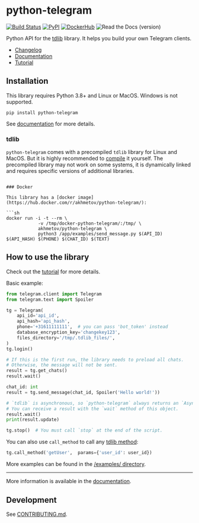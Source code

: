 # python-telegram

[![Build Status](https://github.com/alexander-akhmetov/python-telegram/workflows/python-telegram%20tests/badge.svg)](https://github.com/alexander-akhmetov/python-telegram/actions)
[![PyPI](https://img.shields.io/pypi/v/python-telegram.svg)](https://pypi.python.org/pypi/python-telegram)
[![DockerHub](https://img.shields.io/docker/automated/akhmetov/python-telegram.svg)](https://hub.docker.com/r/akhmetov/python-telegram/)
![Read the Docs (version)](https://img.shields.io/readthedocs/pip/stable.svg)

Python API for the [tdlib](https://github.com/tdlib/td) library.
It helps you build your own Telegram clients.

- [Changelog](https://python-telegram.readthedocs.io/en/latest/changelog.html)
- [Documentation](http://python-telegram.readthedocs.io)
- [Tutorial](http://python-telegram.readthedocs.io/en/latest/tutorial.html)

## Installation

This library requires Python 3.8+ and Linux or MacOS. Windows is not supported.

```shell
pip install python-telegram
```

See [documentation](http://python-telegram.readthedocs.io/en/latest/#installation) for more details.

### tdlib

`python-telegram` comes with a precompiled `tdlib` library for Linux and MacOS. But it is highly recommended to [compile](https://tdlib.github.io/td/build.html) it yourself.
The precompiled library may not work on some systems, it is dynamically linked and requires specific versions of additional libraries.

```shell

### Docker

This library has a [docker image](https://hub.docker.com/r/akhmetov/python-telegram/):

```sh
docker run -i -t --rm \
            -v /tmp/docker-python-telegram/:/tmp/ \
            akhmetov/python-telegram \
            python3 /app/examples/send_message.py $(API_ID) $(API_HASH) $(PHONE) $(CHAT_ID) $(TEXT)
```

## How to use the library

Check out the [tutorial](http://python-telegram.readthedocs.io/en/latest/tutorial.html) for more details.

Basic example:

```python
from telegram.client import Telegram
from telegram.text import Spoiler

tg = Telegram(
    api_id='api_id',
    api_hash='api_hash',
    phone='+31611111111',  # you can pass 'bot_token' instead
    database_encryption_key='changekey123',
    files_directory='/tmp/.tdlib_files/',
)
tg.login()

# If this is the first run, the library needs to preload all chats.
# Otherwise, the message will not be sent.
result = tg.get_chats()
result.wait()

chat_id: int
result = tg.send_message(chat_id, Spoiler('Hello world!'))

# `tdlib` is asynchronous, so `python-telegram` always returns an `AsyncResult` object.
# You can receive a result with the `wait` method of this object.
result.wait()
print(result.update)

tg.stop()  # You must call `stop` at the end of the script.
```

You can also use `call_method` to call any [tdlib method](https://core.telegram.org/tdlib/docs/classtd_1_1td__api_1_1_function.html):

``` python
tg.call_method('getUser',  params={'user_id': user_id})
```

More examples can be found in the [/examples/ directory](/examples/).

---

More information is available in the [documentation](http://python-telegram.readthedocs.io).

## Development

See [CONTRIBUTING.md](/CONTRIBUTING.md).
